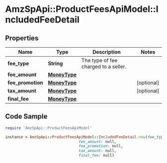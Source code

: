 # AmzSpApi::ProductFeesApiModel::IncludedFeeDetail

## Properties

Name | Type | Description | Notes
------------ | ------------- | ------------- | -------------
**fee_type** | **String** | The type of fee charged to a seller. | 
**fee_amount** | [**MoneyType**](MoneyType.md) |  | 
**fee_promotion** | [**MoneyType**](MoneyType.md) |  | [optional] 
**tax_amount** | [**MoneyType**](MoneyType.md) |  | [optional] 
**final_fee** | [**MoneyType**](MoneyType.md) |  | 

## Code Sample

```ruby
require 'AmzSpApi::ProductFeesApiModel'

instance = AmzSpApi::ProductFeesApiModel::IncludedFeeDetail.new(fee_type: null,
                                 fee_amount: null,
                                 fee_promotion: null,
                                 tax_amount: null,
                                 final_fee: null)
```


